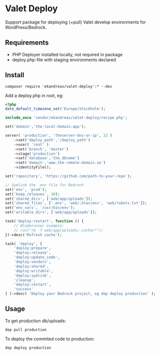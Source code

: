 # Valet Deploy
Support package for deploying (+pull) Valet develop environments for WordPress/Bedrock.

## Requirements
* PHP Deployer installed locally, not required in package
* deploy.php-file with staging environments declared

## Install
```
composer require 'ekandreas/valet-deploy':* --dev
```

Add a deploy.php in root, eg:

```php
<?php
date_default_timezone_set('Europe/Stockholm');

include_once 'vendor/ekandreas/valet-deploy/recipe.php';

set('domain','the-local-domain.app');

server( 'production', 'theserver-dns-or-ip', 22 )
    ->set('deploy_path','/deploy_path')
    ->user( 'root' )
    ->set('branch', 'master')
    ->stage('production')
    ->set('database','the_dbname')
    ->set('domain','www.the-remote-domain.se')
    ->identityFile();

set('repository', 'https://github.com/path-to-your-repo');

// Symlink the .env file for Bedrock
set('env', 'prod');
set('keep_releases', 10);
set('shared_dirs', ['web/app/uploads']);
set('shared_files', ['.env', 'web/.htaccess', 'web/robots.txt']);
set('env_vars', '/usr/bin/env');
set('writable_dirs', ['web/app/uploads']);

task('deploy:restart', function () {
    // Bladerunner example: 
    // run("rm -f web/app/uploads/.cache/*");
})->desc('Refresh cache');

task( 'deploy', [
    'deploy:prepare',
    'deploy:release',
    'deploy:update_code',
    'deploy:vendors',
    'deploy:shared',
    'deploy:writable',
    'deploy:symlink',
    'cleanup',
    'deploy:restart',
    'success'
] )->desc( 'Deploy your Bedrock project, eg dep deploy production' );
```

## Usage
To get production db/uploads:
```
dep pull production
```

To deploy the commited code to production:
```
dep deploy production
```
